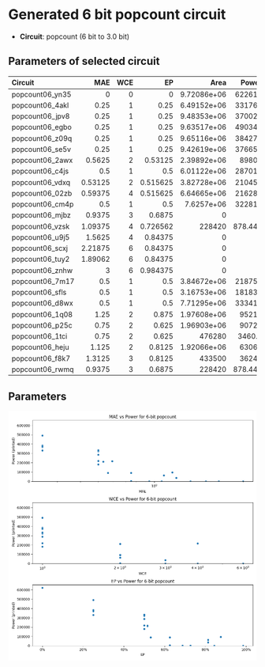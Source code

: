 
# Generated 6 bit popcount circuit
- __Circuit__: popcount (6 bit to 3.0 bit)

## Parameters of selected circuit
| Circuit         |     MAE |   WCE |       EP |             Area |      Power |            Delay | Download                                                               |
|:----------------|--------:|------:|---------:|-----------------:|-----------:|-----------------:|:-----------------------------------------------------------------------|
| popcount06_yn35 | 0       |     0 | 0        |      9.72086e+06 | 622610     |      2.43359e+07 | [v](popcount06_yn35.v) [c](popcount06_yn35.c) [py](popcount06_yn35.py) |
| popcount06_4akl | 0.25    |     1 | 0.25     |      6.49152e+06 | 331760     |      1.32814e+07 | [v](popcount06_4akl.v) [c](popcount06_4akl.c) [py](popcount06_4akl.py) |
| popcount06_jpv8 | 0.25    |     1 | 0.25     |      9.48353e+06 | 370020     |      2.50462e+07 | [v](popcount06_jpv8.v) [c](popcount06_jpv8.c) [py](popcount06_jpv8.py) |
| popcount06_egbo | 0.25    |     1 | 0.25     |      9.63517e+06 | 490340     |      2.28524e+07 | [v](popcount06_egbo.v) [c](popcount06_egbo.c) [py](popcount06_egbo.py) |
| popcount06_z09q | 0.25    |     1 | 0.25     |      9.65116e+06 | 384270     |      2.84017e+07 | [v](popcount06_z09q.v) [c](popcount06_z09q.c) [py](popcount06_z09q.py) |
| popcount06_se5v | 0.25    |     1 | 0.25     |      9.42619e+06 | 376650     |      2.34306e+07 | [v](popcount06_se5v.v) [c](popcount06_se5v.c) [py](popcount06_se5v.py) |
| popcount06_2awx | 0.5625  |     2 | 0.53125  |      2.39892e+06 |  89805     |      4.915e+06   | [v](popcount06_2awx.v) [c](popcount06_2awx.c) [py](popcount06_2awx.py) |
| popcount06_c4js | 0.5     |     1 | 0.5      |      6.01122e+06 | 287010     |      2.39893e+07 | [v](popcount06_c4js.v) [c](popcount06_c4js.c) [py](popcount06_c4js.py) |
| popcount06_vdxq | 0.53125 |     2 | 0.515625 |      3.82728e+06 | 210450     |      9.82058e+06 | [v](popcount06_vdxq.v) [c](popcount06_vdxq.c) [py](popcount06_vdxq.py) |
| popcount06_02zb | 0.59375 |     4 | 0.515625 |      6.64665e+06 | 216280     |      2.13066e+07 | [v](popcount06_02zb.v) [c](popcount06_02zb.c) [py](popcount06_02zb.py) |
| popcount06_cm4p | 0.5     |     1 | 0.5      |      7.6257e+06  | 322810     |      2.39893e+07 | [v](popcount06_cm4p.v) [c](popcount06_cm4p.c) [py](popcount06_cm4p.py) |
| popcount06_mjbz | 0.9375  |     3 | 0.6875   |      0           |      0     |      0           | [v](popcount06_mjbz.v) [c](popcount06_mjbz.c) [py](popcount06_mjbz.py) |
| popcount06_vzsk | 1.09375 |     4 | 0.726562 | 228420           |    878.448 | 565707           | [v](popcount06_vzsk.v) [c](popcount06_vzsk.c) [py](popcount06_vzsk.py) |
| popcount06_u9j5 | 1.5625  |     4 | 0.84375  |      0           |      0     |      0           | [v](popcount06_u9j5.v) [c](popcount06_u9j5.c) [py](popcount06_u9j5.py) |
| popcount06_scxj | 2.21875 |     6 | 0.84375  |      0           |      0     |      0           | [v](popcount06_scxj.v) [c](popcount06_scxj.c) [py](popcount06_scxj.py) |
| popcount06_tuy2 | 1.89062 |     6 | 0.84375  |      0           |      0     |      0           | [v](popcount06_tuy2.v) [c](popcount06_tuy2.c) [py](popcount06_tuy2.py) |
| popcount06_znhw | 3       |     6 | 0.984375 |      0           |      0     |      0           | [v](popcount06_znhw.v) [c](popcount06_znhw.c) [py](popcount06_znhw.py) |
| popcount06_7m17 | 0.5     |     1 | 0.5      |      3.84672e+06 | 218750     |      1.0212e+07  | [v](popcount06_7m17.v) [c](popcount06_7m17.c) [py](popcount06_7m17.py) |
| popcount06_sfls | 0.5     |     1 | 0.5      |      3.16753e+06 | 181830     |      9.23106e+06 | [v](popcount06_sfls.v) [c](popcount06_sfls.c) [py](popcount06_sfls.py) |
| popcount06_d8wx | 0.5     |     1 | 0.5      |      7.71295e+06 | 333410     |      2.34964e+07 | [v](popcount06_d8wx.v) [c](popcount06_d8wx.c) [py](popcount06_d8wx.py) |
| popcount06_1q08 | 1.25    |     2 | 0.875    |      1.97608e+06 |  95216     |      4.14802e+06 | [v](popcount06_1q08.v) [c](popcount06_1q08.c) [py](popcount06_1q08.py) |
| popcount06_p25c | 0.75    |     2 | 0.625    |      1.96903e+06 |  90723     |      7.60174e+06 | [v](popcount06_p25c.v) [c](popcount06_p25c.c) [py](popcount06_p25c.py) |
| popcount06_1tci | 0.75    |     2 | 0.625    | 476280           |   3460.8   |      2.5511e+06  | [v](popcount06_1tci.v) [c](popcount06_1tci.c) [py](popcount06_1tci.py) |
| popcount06_heju | 1.125   |     2 | 0.8125   |      1.92066e+06 |  63065     |      5.22248e+06 | [v](popcount06_heju.v) [c](popcount06_heju.c) [py](popcount06_heju.py) |
| popcount06_f8k7 | 1.3125  |     3 | 0.8125   | 433500           |  36240     |      3.17226e+06 | [v](popcount06_f8k7.v) [c](popcount06_f8k7.c) [py](popcount06_f8k7.py) |
| popcount06_rwmq | 0.9375  |     3 | 0.6875   | 228420           |    878.448 | 565707           | [v](popcount06_rwmq.v) [c](popcount06_rwmq.c) [py](popcount06_rwmq.py) |

## Parameters 
![Parameters figure](fig.png)